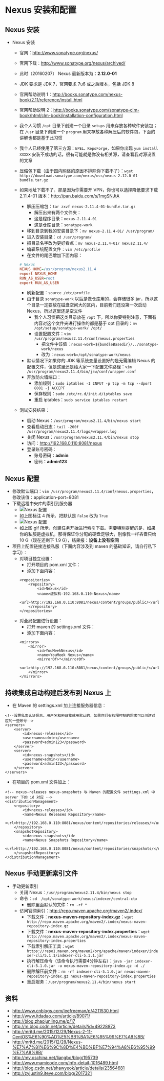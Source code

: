 # Nexus 安装和配置



## Nexus 安装

- Nexus 安装
    - 官网：<http://www.sonatype.org/nexus/>
    - 官网下载：<http://www.sonatype.org/nexus/archived/>
    - 此时（20160207） Nexus 最新版本为：**2.12.0-01**
    - JDK 要求是 JDK 7，官网要求 7u6 或之后版本，包括 JDK 8
    - 官网帮助说明 1：<http://books.sonatype.com/nexus-book/2.11/reference/install.html>
    - 官网帮助说明 2：<http://books.sonatype.com/sonatype-clm-book/html/clm-book/installation-configuration.html>
    - 我个人习惯 `/opt` 目录下创建一个目录 `setups` 用来存放各种软件安装包；在 `/usr` 目录下创建一个 `program` 用来存放各种解压后的软件包，下面的讲解也都是基于此习惯
    - 我个人已经使用了第三方源：`EPEL、RepoForge`，如果你出现 `yum install XXXXX` 安装不成功的话，很有可能就是你没有相关源，请查看我对源设置的文章
    - 压缩包下载（由于国内网络的原因不排除你下载不了）：`wget http://download.sonatype.com/nexus/oss/nexus-2.12.0-01-bundle.tar.gz`
    - 如果地址下载不了，那是因为你需要开 VPN，你也可以选择降低要求下载 2.11.4-01 版本：<http://pan.baidu.com/s/1mgSNJtA>
        - 解压压缩包：`tar zxvf nexus-2.11.4-01-bundle.tar.gz`
            - 解压出来有两个文件夹：
            - 这是程序目录：`nexus-2.11.4-01`
            - 这是仓库目录：`sonatype-work`
        - 移到目录到我的安装目录下：`mv nexus-2.11.4-01/ /usr/program/`
        - 进入安装目录：`cd /usr/program/`
        - 把目录名字改为更好看点：`mv nexus-2.11.4-01/ nexus2.11.4/`
        - 编辑系统配置文件：`vim /etc/profile`
        - 在文件的尾巴增加下面内容：
        
        ``` ini
        # Nexus
        NEXUS_HOME=/usr/program/nexus2.11.4
        export NEXUS_HOME
        RUN_AS_USER=root
        export RUN_AS_USER
        ```

        - 刷新配置：`source /etc/profile`
        - 由于目录 `sonatype-work` 以后是做仓库用的，会存储很多 jar，所以这个目录一定要放在磁盘空间大的区内，目前我们还没第一次启动 Nexus，所以这里还是空文件
            - 我个人习惯把这类目录放在 `/opt` 下，所以你要特别注意，下面有内容对这个文件夹进行操作的都是基于 opt 目录的：`mv /opt/setup/sonatype-work/ /opt/`
            - 设置配置文件：`vim /usr/program/nexus2.11.4/conf/nexus.properties`
                - 把文件中该值：`nexus-work=${bundleBasedir}/../sonatype-work/nexus`
                - 改为：`nexus-work=/opt/sonatype-work/nexus`
        - 默认情况下如果你的 JDK 等系统变量设置好的是无需编辑 Nexus 的配置文件，但是这里还是给大家一下配置文件路径：`vim /usr/program/nexus2.11.4/bin/jsw/conf/wrapper.conf`
        - 开放防火墙端口：
            - 添加规则：`sudo iptables -I INPUT -p tcp -m tcp --dport 8081 -j ACCEPT`
            - 保存规则：`sudo /etc/rc.d/init.d/iptables save`
            - 重启 iptables：`sudo service iptables restart`
    - 测试安装结果：
        - 启动 Nexus：`/usr/program/nexus2.11.4/bin/nexus start`
        - 查看启动日志：`tail -200f /usr/program/nexus2.11.4/logs/wrapper.log`
        - 关闭 Nexus：`/usr/program/nexus2.11.4/bin/nexus stop`
        - 访问：http://192.168.0.110:8081/nexus
        - 登录账号密码：
            - 账号密码：**admin**
            - 密码：**admin123**


## Nexus 配置

- 修改默认端口：`vim /usr/program/nexus2.11.4/conf/nexus.properties`，修改该值：application-port=8081
- 下载远程中央库的索引到服务器
    - ![Nexus 配置](images/Nexus-Install-And-Settings-a-1.jpg)
    - 如上图标注 4 所示，把默认是 `False` 改为 `True`
    - ![Nexus 配置](images/Nexus-Install-And-Settings-a-2.gif)
    - 如上图 gif 所示，创建任务开始进行索引下载。需要特别提醒的是，如果你的私服是虚拟机，那得保证你分配的硬盘足够大，别像我一样吝啬只给 10 G（现在还剩下 1.9 G），结果报：**设备上没有空间**
- 项目上配置链接连接私服（下面内容涉及到 maven 的基础知识，请自行私下学习）：
    - 对项目独立设置：
        - 打开项目的 pom.xml 文件：
        - 添加下面内容：
        ```
        <repositories>
            <repository>
                <id>Nexus</id>
                <name>虚拟机-192.168.0.110-Nexus</name>
                <url>http://192.168.0.110:8081/nexus/content/groups/public/</url>
            </repository>
        </repositories>
        ```
    - 对全局配置进行设置：
        - 打开 maven 的 settings.xml 文件：
        - 添加下面内容：
        ```
        <mirrors>
            <mirror>
                <id>YouMeekNexus</id>
                <name>YouMeek Nexus</name>
                <mirrorOf>*</mirrorOf>
                <url>http://192.168.0.110:8081/nexus/content/groups/public/</url>
            </mirror>
        </mirrors>
        ```


## 持续集成自动构建后发布到 Nexus 上

- 在 Maven 的 settings.xml 加上连接服务器信息：

``` nginx
<!--设置私库认证信息，用户名和密码我就用默认的，如果你们有权限控制的需求可以创建对应的一些账号-->  
<servers>  
    <server>  
        <id>nexus-releases</id>  
        <username>admin</username>  
        <password>admin123</password>  
    </server>  
    <server>  
        <id>nexus-snapshots</id>  
        <username>admin</username>  
        <password>admin123</password>  
    </server>  
</servers>  
```


- 在项目的 pom.xml 文件加上：

``` nginx
<!-- nexus-releases nexus-snapshots 与 Maven 的配置文件 settings.xml 中 server 下的 id 对应 -->  
<distributionManagement>  
    <repository>  
        <id>nexus-releases</id>  
        <name>Nexus Releases Repository</name>  
        <url>http://192.168.0.110:8081/nexus/content/repositories/releases/</url>  
    </repository>  
    <snapshotRepository>  
        <id>nexus-snapshots</id>  
        <name>Nexus Snapshots Repository</name>  
        <url>http://192.168.0.110:8081/nexus/content/repositories/snapshots/</url>  
    </snapshotRepository>  
</distributionManagement>
```



## Nexus 手动更新索引文件
- 手动更新索引
    - 关闭 Nexus：`/usr/program/nexus2.11.4/bin/nexus stop`
    - 命令：`cd  /opt/sonatype-work/nexus/indexer/central-ctx`
        - 删除里面默认的文件：`rm -rf *`
    - 访问官网索引：<http://repo.maven.apache.org/maven2/.index/>
        - 下载文件：**nexus-maven-repository-index.gz**：`wget http://repo.maven.apache.org/maven2/.index/nexus-maven-repository-index.gz`
        - 下载文件：**nexus-maven-repository-index.properties**：`wget http://repo.maven.apache.org/maven2/.index/nexus-maven-repository-index.properties`
        - 下载索引解压工具：`wget https://repo1.maven.org/maven2/org/apache/maven/indexer/indexer-cli/5.1.1/indexer-cli-5.1.1.jar`
        - 执行解压命令（该命令执行需要4分钟左右）：`java -jar indexer-cli-5.1.0.jar -u nexus-maven-repository-index.gz -d ./`
        - 删除解压前文件：`rm -rf indexer-cli-5.1.0.jar nexus-maven-repository-index.gz nexus-maven-repository-index.properties`
        - 重启服务：`/usr/program/nexus2.11.4/bin/nexus start`


## 资料

- <http://www.cnblogs.com/leefreeman/p/4211530.html>
- <http://www.itdadao.com/article/89071/>
- <http://blog.zhaojunling.me/p/17>
- <http://m.blog.csdn.net/article/details?id=49228873>
- <http://mritd.me/2015/12/29/Nexus-2-11-CentOS%E6%90%AD%E5%BB%BA%E6%95%99%E7%A8%8B/>
- <http://mritd.me/2015/12/28/Nexus-%E7%A7%81%E6%9C%8D%E4%BD%BF%E7%94%A8%E6%95%99%E7%A8%8B/>
- <http://my.oschina.net/liangbo/blog/195739>
- <http://www.mamicode.com/info-detail-1016489.html>
- <http://blog.csdn.net/shawyeok/article/details/23564681>
- <http://zyjustin9.iteye.com/blog/2017321>
